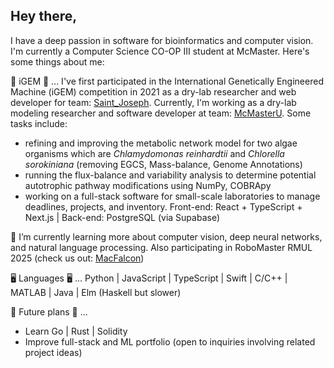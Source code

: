 ## Hey there,

I have a deep passion in software for bioinformatics and computer vision. I'm currently a Computer Science CO-OP III student at McMaster. Here's some things about me:

🦠 iGEM 🦠 ... I've first participated in the International Genetically Engineered Machine (iGEM) competition in 2021 as a dry-lab researcher and web developer for team: [Saint_Joseph](https://teams.igem.org/3941). Currently, I'm working as a dry-lab modeling researcher and software developer at team: [McMasterU](https://teams.igem.org/5688). Some tasks include:
  - refining and improving the metabolic network model for two algae organisms which are *Chlamydomonas reinhardtii* and *Chlorella sorokiniana* (removing EGCS, Mass-balance, Genome Annotations)
  - running the flux-balance and variability analysis to determine potential autotrophic pathway modifications using NumPy, COBRApy
  - working on a full-stack software for small-scale laboratories to manage deadlines, projects, and inventory. Front-end: React + TypeScript + Next.js | Back-end: PostgreSQL (via Supabase)

🌱 I’m currently learning more about computer vision, deep neural networks, and natural language processing. Also participating in RoboMaster RMUL 2025 (check us out: [MacFalcon](https://macrobomaster.com/))

🖥️ Languages 🖥️ ... Python | JavaScript | TypeScript | Swift | C/C++ | MATLAB | Java | Elm (Haskell but slower)

🌱 Future plans 🌱 ... 
  - Learn Go | Rust | Solidity
  - Improve full-stack and ML portfolio (open to inquiries involving related project ideas)

<!--

### Experienced with ...

###### Languages

<div display="flex" style="gap: 100px;">
  <img height="40px" src="https://github.com/user-attachments/assets/175afa40-ced1-48b5-b8fe-306319eea5fe">
  <img height="40px" src="https://github.com/user-attachments/assets/06df0fb5-ac20-4edd-9399-b5a7ab4b9392">
  <img height="40px" src="https://github.com/user-attachments/assets/dc86a161-e2f3-49a8-833f-c4bed1d485ec">
  <img height="40px" src="https://github.com/user-attachments/assets/5318eac9-769c-438b-b90d-e07824b2041d">
  <img height="40px" src="https://github.com/user-attachments/assets/76f660a6-a2cf-4be2-b437-fba59d49d6e8">
  <img height="40px" src="https://github.com/user-attachments/assets/6ab0a4b4-de11-4de7-8d1b-72355c660746">
  <img height="40px" src="https://github.com/user-attachments/assets/e8f203f6-12cc-4193-b1f6-c4d0db89342a">
  <img height="40px" src="https://github.com/user-attachments/assets/1bdd7576-c2a0-43ca-bc11-521b10c95435">
  <img height="40px" src="https://github.com/user-attachments/assets/f1533673-cd63-4e19-b836-5a70b41bf776">
</div>

###### Tools & Frameworks

<div display="flex">
  <img height="40px" src="https://github.com/user-attachments/assets/bc49b226-92b7-4cc2-b20b-9a7fef74e715">
  <img height="40px" src="https://github.com/user-attachments/assets/522689ab-f8c9-430f-b473-dfac31106959">
  <img height="40px" src="https://github.com/user-attachments/assets/a4a01991-b387-4d97-a2a8-e33db0aff31f">
  <img height="40px" src="https://github.com/user-attachments/assets/25600a04-3b55-4434-a6c7-2f6c3d822046">
  <img height="40px" src="https://github.com/user-attachments/assets/e1bb833e-39e4-4fb1-9c1b-396ae91df5c4">
  <img height="40px" src="https://github.com/user-attachments/assets/f4350b11-a2ce-4d43-b457-d68275f1f220">
  <img height="40px" src="https://github.com/user-attachments/assets/0f662ecb-055f-47c0-8c8f-4458fdb2c8a3">
  <img height="40px" src="https://github.com/user-attachments/assets/143b05e6-d3dd-45ae-98ce-0f65cb1b4375">
  <img height="40px" src="https://github.com/user-attachments/assets/82ef5d47-41df-48ce-be61-e0d3ad8a6cb6">
  <img height="40px" src="https://github.com/user-attachments/assets/9ceee375-7ccd-4842-96fe-3c688bafc87f">
  <img height="40px" src="https://github.com/user-attachments/assets/a5ae4234-95bd-424a-8024-960093b1aed8">
  <img height="40px" src="https://github.com/user-attachments/assets/ae049952-a817-4dc3-9640-f371aca0798b">
  <img height="40px" src="https://github.com/user-attachments/assets/01d7b68d-c5f7-456e-9a80-36163e014235">
</div>

-->

<!-- 
### Learning ...

###### Languages

<div display="flex">
  <img height="40px" src="https://github.com/user-attachments/assets/15c17b67-51f3-4d9d-8bc7-e012063d9f24">
  <img height="40px" src="https://github.com/user-attachments/assets/e8599371-c52c-4418-8db9-13c8be577326">
</div>

###### Tools & Frameworks

<div display="flex">
  <img height="40px" src="https://github.com/user-attachments/assets/8cc068d3-ac5b-4c6c-bba7-3064adb7f51c">
  <img height="40px" src="https://github.com/user-attachments/assets/3a542c3c-c42e-4a1d-b635-ea44965ce9d4">
</div>
-->

<!-- This line is used for separate --> 
###
<!-- Stats -->

<!--
<div display="flex" align="center" width="100%">
  <img alt="my stats" width="62.5%" src="https://github-readme-stats.vercel.app/api?username=FarukEfe&theme=cobalt&show_icons=true">
  <img alt="my langs" width="27.5%" src="https://github-readme-stats.vercel.app/api/top-langs/?username=FarukEfe&theme=cobalt&hide_progress=false">
</div>
-->

<!-- **<div width="100%">(Newbie stats I've been busy, allow me to cook this summer 🔥🔥)</div>** -->

<!--
  ![xcode](https://github.com/user-attachments/assets/9ceee375-7ccd-4842-96fe-3c688bafc87f)
  ![vue](https://github.com/user-attachments/assets/f4350b11-a2ce-4d43-b457-d68275f1f220)
  ![vitejs](https://github.com/user-attachments/assets/0f662ecb-055f-47c0-8c8f-4458fdb2c8a3)
  ![vitejs](https://github.com/user-attachments/assets/0f662ecb-055f-47c0-8c8f-4458fdb2c8a3)
  ![react](https://github.com/user-attachments/assets/e1bb833e-39e4-4fb1-9c1b-396ae91df5c4)
  ![postgresql](https://github.com/user-attachments/assets/82ef5d47-41df-48ce-be61-e0d3ad8a6cb6)
  ![nextjs-icon](https://github.com/user-attachments/assets/143b05e6-d3dd-45ae-98ce-0f65cb1b4375)
  ![mysql](https://github.com/user-attachments/assets/a5ae4234-95bd-424a-8024-960093b1aed8)
  ![mongodb-icon](https://github.com/user-attachments/assets/ae049952-a817-4dc3-9640-f371aca0798b)
  ![gitlab](https://github.com/user-attachments/assets/522689ab-f8c9-430f-b473-dfac31106959)
  ![git-icon](https://github.com/user-attachments/assets/bc49b226-92b7-4cc2-b20b-9a7fef74e715)
  
  ![gopher](https://github.com/user-attachments/assets/15c17b67-51f3-4d9d-8bc7-e012063d9f24)
  ![figma](https://github.com/user-attachments/assets/01d7b68d-c5f7-456e-9a80-36163e014235)
  ![figma](https://github.com/user-attachments/assets/01d7b68d-c5f7-456e-9a80-36163e014235)
  ![socket io](https://github.com/user-attachments/assets/3a542c3c-c42e-4a1d-b635-ea44965ce9d4)
  ![graphql](https://github.com/user-attachments/assets/8cc068d3-ac5b-4c6c-bba7-3064adb7f51c)
  
  ![rust-lang-logo-white](https://github.com/user-attachments/assets/e8599371-c52c-4418-8db9-13c8be577326)
-->
